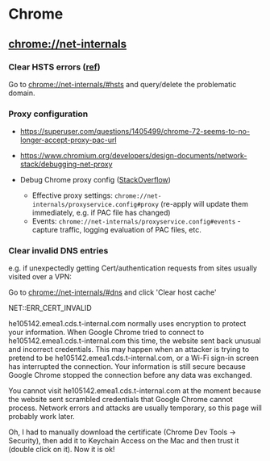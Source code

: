 # Chrome

## <chrome://net-internals>

### Clear HSTS errors ([ref](https://andystechlife.wordpress.com/2016/09/18/how-to-clear-hsts-settings-in-chrome-and-firefox/))

Go to <chrome://net-internals/#hsts> and query/delete the problematic domain.

### Proxy configuration

* <https://superuser.com/questions/1405499/chrome-72-seems-to-no-longer-accept-proxy-pac-url>

* <https://www.chromium.org/developers/design-documents/network-stack/debugging-net-proxy>
* Debug Chrome proxy config ([StackOverflow](http://superuser.com/a/343582/108786))
    * Effective proxy settings: `chrome://net-internals/proxyservice.config#proxy` (re-apply will update them immediately, e.g. if PAC file has changed)
    * Events: `chrome://net-internals/proxyservice.config#events` - capture traffic, logging evaluation of PAC files, etc.

### Clear invalid DNS entries

e.g. if unexpectedly getting Cert/authentication requests from sites usually visited over a VPN:

Go to <chrome://net-internals/#dns> and click 'Clear host cache'

NET::ERR_CERT_INVALID


he105142.emea1.cds.t-internal.com normally uses encryption to protect your information. When Google Chrome tried to connect to he105142.emea1.cds.t-internal.com this time, the website sent back unusual and incorrect credentials. This may happen when an attacker is trying to pretend to be he105142.emea1.cds.t-internal.com, or a Wi-Fi sign-in screen has interrupted the connection. Your information is still secure because Google Chrome stopped the connection before any data was exchanged.

You cannot visit he105142.emea1.cds.t-internal.com at the moment because the website sent scrambled credentials that Google Chrome cannot process. Network errors and attacks are usually temporary, so this page will probably work later.

Oh, I had to manually download the certificate (Chrome Dev Tools -> Security), then add it to Keychain Access on the Mac and then trust it (double click on it).  Now it is ok!
